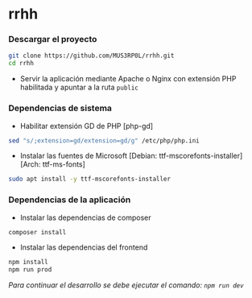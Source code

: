 # rrhh

### Descargar el proyecto

```sh
git clone https://github.com/MUS3RP0L/rrhh.git
cd rrhh
```

* Servir la aplicación mediante Apache o Nginx con extensión PHP habilitada y apuntar a la ruta `public`

### Dependencias de sistema

* Habilitar extensión GD de PHP [php-gd]

```sh
sed "s/;extension=gd/extension=gd/g" /etc/php/php.ini
```

* Instalar las fuentes de Microsoft [Debian: ttf-mscorefonts-installer] [Arch: ttf-ms-fonts]

```sh
sudo apt install -y ttf-mscorefonts-installer
```

### Dependencias de la aplicación

* Instalar las dependencias de composer

```sh
composer install
```

* Instalar las dependencias del frontend

```sh
npm install
npm run prod
```

*Para continuar el desarrollo se debe ejecutar el comando: `npm run dev`*